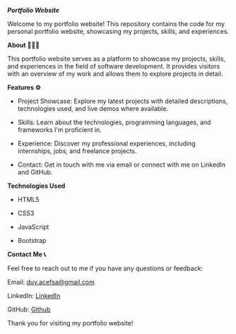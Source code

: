 ***Portfolio Website***

Welcome to my portfolio website! This repository contains the code for my personal portfolio website, showcasing my projects, skills, and experiences.

**About 👨🏽‍💻** 

This portfolio website serves as a platform to showcase my projects, skills, and experiences in the field of software development. It provides visitors with an overview of my work and allows them to explore projects in detail.

**Features ⚙️**

* Project Showcase: Explore my latest projects with detailed descriptions, technologies used, and live demos where available.

* Skills: Learn about the technologies, programming languages, and frameworks I'm proficient in.

* Experience: Discover my professional experiences, including internships, jobs, and freelance projects.

* Contact: Get in touch with me via email or connect with me on LinkedIn and GitHub.

**Technologies Used**

* HTML5

* CSS3

* JavaScript

* Bootstrap

**Contact Me 📞**

Feel free to reach out to me if you have any questions or feedback:

Email: duy.acefsa@gmail.com

LinkedIn: [LinkedIn](https://www.linkedin.com/in/duydinhnguyen/)

GitHub: [Github](https://github.com/dnguye88)

Thank you for visiting my portfolio website!
